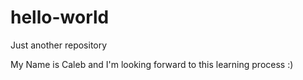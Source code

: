 # hello-world
Just another repository

My Name is Caleb and I'm looking forward to this learning process :)
